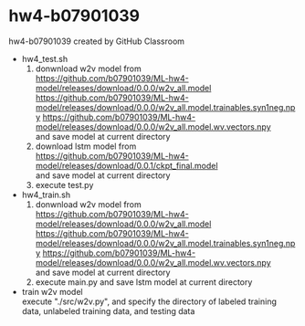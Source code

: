 # hw4-b07901039
hw4-b07901039 created by GitHub Classroom  
* hw4_test.sh  
  1. donwnload w2v model from  
   https://github.com/b07901039/ML-hw4-model/releases/download/0.0.0/w2v_all.model
   https://github.com/b07901039/ML-hw4-model/releases/download/0.0.0/w2v_all.model.trainables.syn1neg.npy
   https://github.com/b07901039/ML-hw4-model/releases/download/0.0.0/w2v_all.model.wv.vectors.npy  
   and save model at current directory  
  2. download lstm model from  
  https://github.com/b07901039/ML-hw4-model/releases/download/0.0.1/ckpt_final.model  
  and save model at current directory
  3. execute test.py  
* hw4_train.sh  
  1. donwnload w2v model from  
   https://github.com/b07901039/ML-hw4-model/releases/download/0.0.0/w2v_all.model
   https://github.com/b07901039/ML-hw4-model/releases/download/0.0.0/w2v_all.model.trainables.syn1neg.npy
   https://github.com/b07901039/ML-hw4-model/releases/download/0.0.0/w2v_all.model.wv.vectors.npy  
   and save model at current directory  
  2. execute main.py 
   and save lstm model at current directory  
* train w2v model  
  execute "./src/w2v.py", and specify the directory of labeled training data, unlabeled training data, and testing data  
